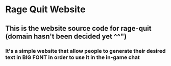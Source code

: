 # Rage Quit Website

## This is the website source code for rage-quit (domain hasn't been decided yet ^^")

### It's a simple website that allow people to generate their desired text in BIG FONT in order to use it in the in-game chat